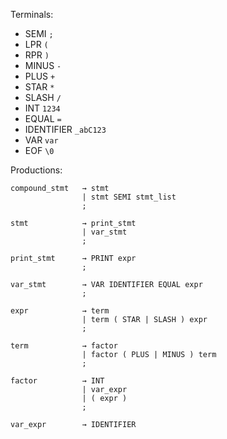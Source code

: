 Terminals:

-   SEMI `;`
-   LPR `(`
-   RPR `)`
-   MINUS `-`
-   PLUS `+`
-   STAR `*`
-   SLASH `/`
-   INT `1234`
-   EQUAL `=`
-   IDENTIFIER `_abC123`
-   VAR `var`
-   EOF `\0`

Productions:

    compound_stmt   → stmt
                    | stmt SEMI stmt_list
                    ;

    stmt            → print_stmt
                    | var_stmt
                    ;

    print_stmt      → PRINT expr
                    ;

    var_stmt        → VAR IDENTIFIER EQUAL expr
                    ;

    expr            → term
                    | term ( STAR | SLASH ) expr
                    ;

    term            → factor
                    | factor ( PLUS | MINUS ) term
                    ;

    factor          → INT
                    | var_expr
                    | ( expr )
                    ;

    var_expr        → IDENTIFIER
